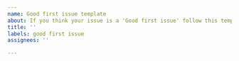 ```yaml
---
name: Good first issue template
about: If you think your issue is a 'Good first issue' follow this template
title: ''
labels: good first issue
assignees: ''

---
```



